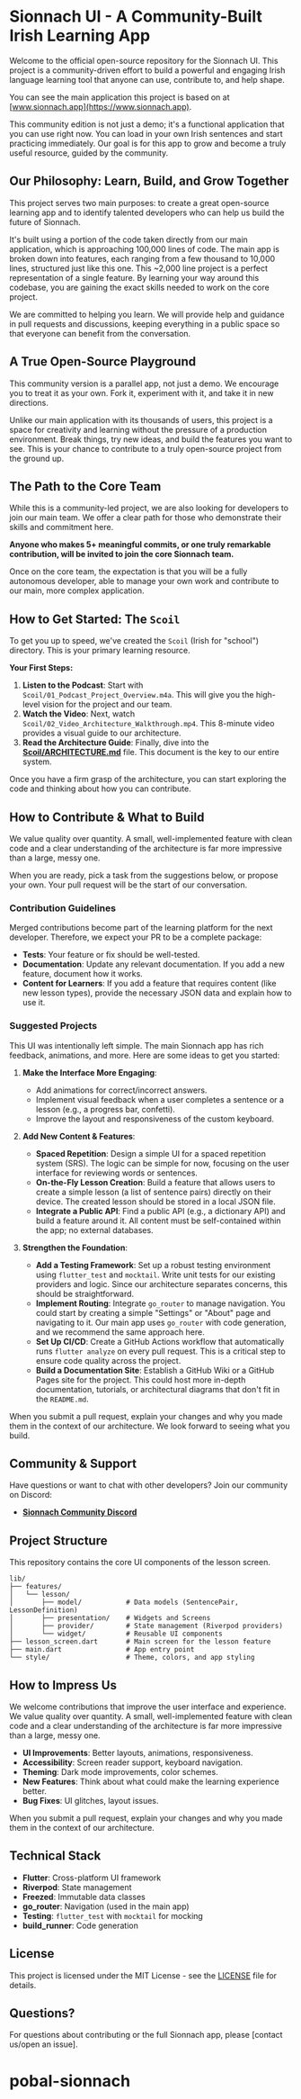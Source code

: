 # Sionnach UI - A Community-Built Irish Learning App

Welcome to the official open-source repository for the Sionnach UI. This project is a community-driven effort to build a powerful and engaging Irish language learning tool that anyone can use, contribute to, and help shape.

You can see the main application this project is based on at [www.sionnach.app](https://www.sionnach.app).

This community edition is not just a demo; it's a functional application that you can use right now. You can load in your own Irish sentences and start practicing immediately. Our goal is for this app to grow and become a truly useful resource, guided by the community.

## Our Philosophy: Learn, Build, and Grow Together

This project serves two main purposes: to create a great open-source learning app and to identify talented developers who can help us build the future of Sionnach.

It's built using a portion of the code taken directly from our main application, which is approaching 100,000 lines of code. The main app is broken down into features, each ranging from a few thousand to 10,000 lines, structured just like this one. This ~2,000 line project is a perfect representation of a single feature. By learning your way around this codebase, you are gaining the exact skills needed to work on the core project.

We are committed to helping you learn. We will provide help and guidance in pull requests and discussions, keeping everything in a public space so that everyone can benefit from the conversation.

## A True Open-Source Playground

This community version is a parallel app, not just a demo. We encourage you to treat it as your own. Fork it, experiment with it, and take it in new directions.

Unlike our main application with its thousands of users, this project is a space for creativity and learning without the pressure of a production environment. Break things, try new ideas, and build the features you want to see. This is your chance to contribute to a truly open-source project from the ground up.

## The Path to the Core Team

While this is a community-led project, we are also looking for developers to join our main team. We offer a clear path for those who demonstrate their skills and commitment here.

**Anyone who makes 5+ meaningful commits, or one truly remarkable contribution, will be invited to join the core Sionnach team.**

Once on the core team, the expectation is that you will be a fully autonomous developer, able to manage your own work and contribute to our main, more complex application.

## How to Get Started: The `Scoil`

To get you up to speed, we've created the `Scoil` (Irish for "school") directory. This is your primary learning resource.

**Your First Steps:**

1.  **Listen to the Podcast**: Start with `Scoil/01_Podcast_Project_Overview.m4a`. This will give you the high-level vision for the project and our team.
2.  **Watch the Video**: Next, watch `Scoil/02_Video_Architecture_Walkthrough.mp4`. This 8-minute video provides a visual guide to our architecture.
3.  **Read the Architecture Guide**: Finally, dive into the **[Scoil/ARCHITECTURE.md](Scoil/ARCHITECTURE.md)** file. This document is the key to our entire system.

Once you have a firm grasp of the architecture, you can start exploring the code and thinking about how you can contribute.

## How to Contribute & What to Build

We value quality over quantity. A small, well-implemented feature with clean code and a clear understanding of the architecture is far more impressive than a large, messy one.

When you are ready, pick a task from the suggestions below, or propose your own. Your pull request will be the start of our conversation.

### Contribution Guidelines

Merged contributions become part of the learning platform for the next developer. Therefore, we expect your PR to be a complete package:
- **Tests**: Your feature or fix should be well-tested.
- **Documentation**: Update any relevant documentation. If you add a new feature, document how it works.
- **Content for Learners**: If you add a feature that requires content (like new lesson types), provide the necessary JSON data and explain how to use it.

### Suggested Projects

This UI was intentionally left simple. The main Sionnach app has rich feedback, animations, and more. Here are some ideas to get you started:

1.  **Make the Interface More Engaging**:
    *   Add animations for correct/incorrect answers.
    *   Implement visual feedback when a user completes a sentence or a lesson (e.g., a progress bar, confetti).
    *   Improve the layout and responsiveness of the custom keyboard.

2.  **Add New Content & Features**:
    *   **Spaced Repetition**: Design a simple UI for a spaced repetition system (SRS). The logic can be simple for now, focusing on the user interface for reviewing words or sentences.
    *   **On-the-Fly Lesson Creation**: Build a feature that allows users to create a simple lesson (a list of sentence pairs) directly on their device. The created lesson should be stored in a local JSON file.
    *   **Integrate a Public API**: Find a public API (e.g., a dictionary API) and build a feature around it. All content must be self-contained within the app; no external databases.

3.  **Strengthen the Foundation**:
    *   **Add a Testing Framework**: Set up a robust testing environment using `flutter_test` and `mocktail`. Write unit tests for our existing providers and logic. Since our architecture separates concerns, this should be straightforward.
    *   **Implement Routing**: Integrate `go_router` to manage navigation. You could start by creating a simple "Settings" or "About" page and navigating to it. Our main app uses `go_router` with code generation, and we recommend the same approach here.
    *   **Set Up CI/CD**: Create a GitHub Actions workflow that automatically runs `flutter analyze` on every pull request. This is a critical step to ensure code quality across the project.
    *   **Build a Documentation Site**: Establish a GitHub Wiki or a GitHub Pages site for the project. This could host more in-depth documentation, tutorials, or architectural diagrams that don't fit in the `README.md`.

When you submit a pull request, explain your changes and why you made them in the context of our architecture. We look forward to seeing what you build.

## Community & Support

Have questions or want to chat with other developers? Join our community on Discord:

- **[Sionnach Community Discord](https://discord.gg/rVvPBjbW)**

## Project Structure

This repository contains the core UI components of the lesson screen.

```
lib/
├── features/
│   └── lesson/
│       ├── model/           # Data models (SentencePair, LessonDefinition)
│       ├── presentation/    # Widgets and Screens
│       ├── provider/        # State management (Riverpod providers)
│       └── widget/          # Reusable UI components
├── lesson_screen.dart       # Main screen for the lesson feature
├── main.dart                # App entry point
└── style/                   # Theme, colors, and app styling
```

## How to Impress Us

We welcome contributions that improve the user interface and experience. We value quality over quantity. A small, well-implemented feature with clean code and a clear understanding of the architecture is far more impressive than a large, messy one.

- **UI Improvements**: Better layouts, animations, responsiveness.
- **Accessibility**: Screen reader support, keyboard navigation.
- **Theming**: Dark mode improvements, color schemes.
- **New Features**: Think about what could make the learning experience better.
- **Bug Fixes**: UI glitches, layout issues.

When you submit a pull request, explain your changes and why you made them in the context of our architecture.

## Technical Stack

- **Flutter**: Cross-platform UI framework
- **Riverpod**: State management
- **Freezed**: Immutable data classes
- **go_router**: Navigation (used in the main app)
- **Testing**: `flutter_test` with `mocktail` for mocking
- **build_runner**: Code generation

## License

This project is licensed under the MIT License - see the [LICENSE](LICENSE) file for details.

## Questions?

For questions about contributing or the full Sionnach app, please [contact us/open an issue].
# pobal-sionnach
